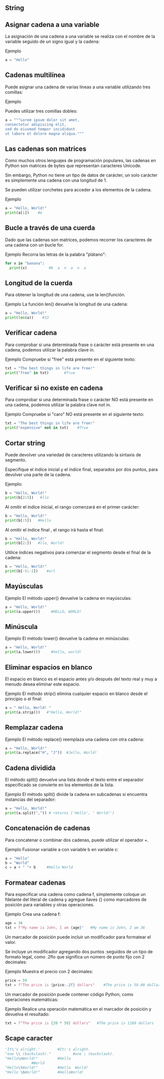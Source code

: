## String

## Asignar cadena a una variable
La asignación de una cadena a una variable se realiza con el nombre de la variable seguido de un signo igual y la cadena:

Ejemplo
```python
a = "Hello"
```

## Cadenas multilínea
Puede asignar una cadena de varias líneas a una variable utilizando tres comillas:

Ejemplo

Puedes utilizar tres comillas dobles:

```python
a = """Lorem ipsum dolor sit amet,
consectetur adipiscing elit,
sed do eiusmod tempor incididunt
ut labore et dolore magna aliqua."""
```

## Las cadenas son matrices
Como muchos otros lenguajes de programación populares, las cadenas en Python son matrices de bytes que representan caracteres Unicode.

Sin embargo, Python no tiene un tipo de datos de carácter, un solo carácter es simplemente una cadena con una longitud de 1.

Se pueden utilizar corchetes para acceder a los elementos de la cadena.

Ejemplo
```python
a = "Hello, World!"
print(a[1])    #e
```

## Bucle a través de una cuerda
Dado que las cadenas son matrices, podemos recorrer los caracteres de una cadena con un bucle for.

Ejemplo
Recorra las letras de la palabra "plátano":

```python
for x in "banana":
  print(x)          #b  a  n  a  n  a
```

## Longitud de la cuerda
Para obtener la longitud de una cadena, use la len()función.

Ejemplo
La función len() devuelve la longitud de una cadena:

```python
a = "Hello, World!"
print(len(a))    #13
```

## Verificar cadena
Para comprobar si una determinada frase o carácter está presente en una cadena, podemos utilizar la palabra clave in.

Ejemplo
Compruebe si "free" está presente en el siguiente texto:

```python
txt = "The best things in life are free!"
print("free" in txt)       #True
```

## Verificar si no existe en cadena

Para comprobar si una determinada frase o carácter NO está presente en una cadena, podemos utilizar la palabra clave not in.

Ejemplo
Compruebe si "caro" NO está presente en el siguiente texto:
```python
txt = "The best things in life are free!"
print("expensive" not in txt)    #True
```

## Cortar string

Puede devolver una variedad de caracteres utilizando la sintaxis de segmento.

Especifique el índice inicial y el índice final, separados por dos puntos, para devolver una parte de la cadena.

Ejemplo:
```python
b = "Hello, World!"
print(b[2:5])   #llo
```

Al omitir el índice inicial, el rango comenzará en el primer carácter:
```python
b = "Hello, World!"
print(b[:5])   #Hello
```

Al omitir el índice final , el rango irá hasta el final:
```python
b = "Hello, World!"
print(b[2:])   #llo, World!
```

Utilice índices negativos para comenzar el segmento desde el final de la cadena:
```python
b = "Hello, World!"
print(b[-5:-2])    #orl
```

## Mayúsculas
Ejemplo
El método upper() devuelve la cadena en mayúsculas:
```python
a = "Hello, World!"
print(a.upper())     #HELLO, WORLD!
```

## Minúscula
Ejemplo
El método lower() devuelve la cadena en minúsculas:
```python
a = "Hello, World!"
print(a.lower())     #hello, world!
```

## Eliminar espacios en blanco
El espacio en blanco es el espacio antes y/o después del texto real y muy a menudo desea eliminar este espacio.

Ejemplo
El método strip() elimina cualquier espacio en blanco desde el principio o el final:
```python
a = " Hello, World! "
print(a.strip())   #"Hello, World!"
```

## Remplazar cadena
Ejemplo
El método replace() reemplaza una cadena con otra cadena:
```python
a = "Hello, World!"
print(a.replace("H", "J"))  #Jello, World!
```

## Cadena dividida
El método split() devuelve una lista donde el texto entre el separador especificado se convierte en los elementos de la lista.

Ejemplo
El método split() divide la cadena en subcadenas si encuentra instancias del separador:
```python
a = "Hello, World!"
print(a.split(",")) # returns ['Hello', ' World!']
```

## Concatenación de cadenas
Para concatenar o combinar dos cadenas, puede utilizar el operador +.

Ejemplo
Fusionar variable a con variable b en variable c:

```python
a = "Hello"
b = "World"
c = a + " "+ b     #Hello World
```

## Formatear cadenas
Para especificar una cadena como cadena f, simplemente coloque un fdelante del literal de cadena y agregue llaves {} como marcadores de posición para variables y otras operaciones.

Ejemplo
Crea una cadena f:

```python
age = 36
txt = f"My name is John, I am {age}"   #My name is John, I am 36
```
Un marcador de posición puede incluir un modificador para formatear el valor.

Se incluye un modificador agregando dos puntos :seguidos de un tipo de formato legal, como .2flo que significa un número de punto fijo con 2 decimales:

Ejemplo
Muestra el precio con 2 decimales:
```python
price = 59
txt = f"The price is {price:.2f} dollars"    #The price is 59.00 dollars
```

Un marcador de posición puede contener código Python, como operaciones matemáticas:

Ejemplo
Realice una operación matemática en el marcador de posición y devuelva el resultado:
```python
txt = f"The price is {20 * 59} dollars"   #The price is 1180 dollars
```

## Scape caracter
```python
'It\'s alright.'		#It\'s alright.
"one \\ (backslash)."	       #one \ (backslash).
"Hello\nWorld!"			#Hello
			#World
"Hello\tWorld!"			#Hello	World!
"Hello \bWorld!"		#HelloWorld!
```